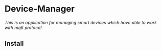 # Device-Manager
###### This is an application for managing smart devices which have able to work with mqtt protocol.

## Install
